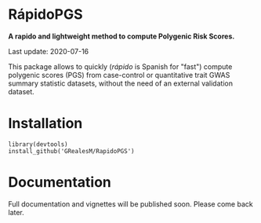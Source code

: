# RápidoPGS

**A rapido and lightweight method to compute Polygenic Risk Scores.**

Last update: 2020-07-16

This package allows to quickly (*rápido* is Spanish for "fast") compute polygenic scores (PGS) from case-control or quantitative trait GWAS summary statistic datasets, without the need of an external validation dataset.


# Installation

```
library(devtools)
install_github('GRealesM/RapidoPGS')
```

# Documentation

Full documentation and vignettes will be published soon. Please come back later.


